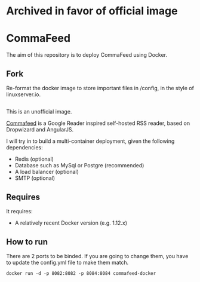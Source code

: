 # Archived in favor of official image

# CommaFeed

The aim of this repository is to deploy CommaFeed using Docker.


## Fork

Re-format the docker image to store important files in /config, in the style of linuxserver.io. 

##

This is an unofficial image.

[Commafeed](https://github.com/Athou/commafeed) is a Google Reader inspired self-hosted RSS reader, based on Dropwizard and AngularJS.

I will try in to build a multi-container deployment, given the following dependencies:
  - Redis (optional)
  - Database such as MySql or Postgre (recommended)
  - A load balancer (optional)
  - SMTP (optional)

## Requires

It requires:
  - A relatively recent Docker version (e.g. 1.12.x)
  
## How to run

There are 2 ports to be binded.
If you are going to change them, you have to update the config.yml file to make them match.

```
docker run -d -p 8082:8082 -p 8084:8084 commafeed-docker
```
